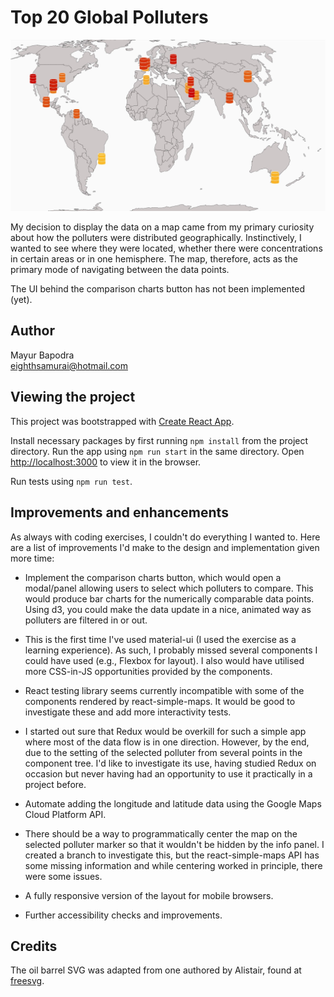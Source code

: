 # Top 20 Global Polluters

![Alt text](./screenshot.jpg?raw=true "Screenshot")

My decision to display the data on a map came from my primary curiosity about how the polluters were distributed geographically. Instinctively, I wanted to see where they were located, whether there were concentrations in certain areas or in one hemisphere. The map, therefore, acts as the primary mode of navigating between the data points.

The UI behind the comparison charts button has not been implemented (yet).

## Author

Mayur Bapodra\
[eighthsamurai@hotmail.com](mailto:eighthsamurai@hotmail.com)

## Viewing the project

This project was bootstrapped with [Create React App](https://github.com/facebook/create-react-app). 

Install necessary packages by first running `npm install` from the project directory. Run the app using `npm run start` in the same directory. Open [http://localhost:3000](http://localhost:3000) to view it in the browser.

Run tests using `npm run test`.

## Improvements and enhancements

As always with coding exercises, I couldn't do everything I wanted to. Here are a list of improvements I'd make to the design and implementation given more time:

- Implement the comparison charts button, which would open a modal/panel allowing users to select which polluters to compare. This would produce bar charts for the numerically comparable data points. Using d3, you could make the data update in a nice, animated way as polluters are filtered in or out.

- This is the first time I've used material-ui (I used the exercise as a learning experience). As such, I probably missed several components I could have used (e.g., Flexbox for layout). I also would have utilised more CSS-in-JS opportunities provided by the components.

- React testing library seems currently incompatible with some of the components rendered by react-simple-maps. It would be good to investigate these and add more interactivity tests. 

- I started out sure that Redux would be overkill for such a simple app where most of the data flow is in one direction. However, by the end, due to the setting of the selected polluter from several points in the component tree. I'd like to investigate its use, having studied Redux on occasion but never having had an opportunity to use it practically in a project before.

- Automate adding the longitude and latitude data using the Google Maps Cloud Platform API.

- There should be a way to programmatically center the map on the selected polluter marker so that it wouldn't be hidden by the info panel. I created a branch to investigate this, but the react-simple-maps API has some missing information and while centering worked in principle, there were some issues.

- A fully responsive version of the layout for mobile browsers.

- Further accessibility checks and improvements.

## Credits

The oil barrel SVG was adapted from one authored by Alistair, found at  [freesvg](https://freesvg.org/oil-barrel).
